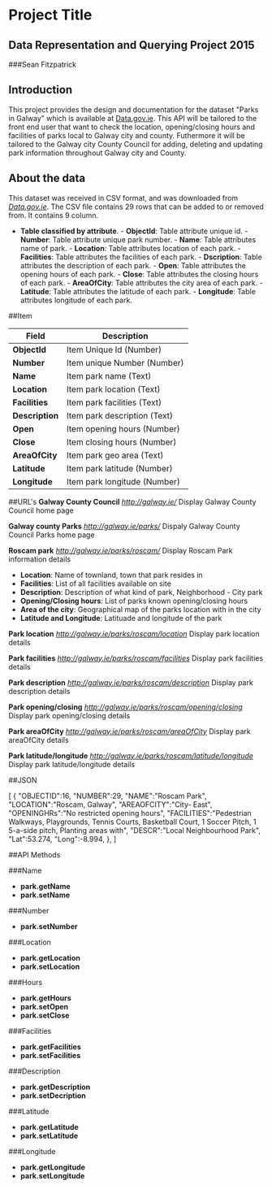 # Project Title
## Data Representation and Querying Project 2015
###Sean Fitzpatrick

## Introduction
This project provides the design and documentation for the dataset "Parks in Galway" which is available at [Data.gov.ie](http://data.gov.ie). This API will be tailored to the front end user that want to check the location, opening/closing hours and facilities of parks local to Galway city and county. Futhermore it will be tailored to the Galway city County Council for adding, deleting and updating park information throughout Galway city and County.

## About the data
This dataset was received in CSV format, and was downloaded from [*Data.gov.ie*](https://data.gov.ie/dataset/parks-in-galway-city).
The CSV file contains 29 rows that can be added to or removed from. It contains 9 column.
   - **Table classified by attribute**.
    - **ObjectId**: Table attribute unique id.
    - **Number**: Table attribute unique park number.
    - **Name**: Table attributes name of park.
    - **Location**: Table attributes location of each park.
    - **Facilities**: Table attributes the facilities of each park.
    - **Dscription**: Table attributes the description of each park.
    - **Open**: Table attributes the opening hours of each park.
    - **Close**: Table attributes the closing hours of each park.
    - **AreaOfCity**: Table attributes the city area of each park.
    - **Latitude**: Table attributes the latitude of each park.
    - **Longitude**: Table attributes longitude of each park.
    

##Item

Field | Description
------|------------
**ObjectId** | Item Unique Id (Number)
**Number** | Item unique Number (Number)
**Name** | Item park name (Text)
**Location** | Item park location (Text)
**Facilities** | Item park facilities (Text)
**Description** | Item park description (Text)
**Open** | Item opening hours (Number)
**Close** | Item closing hours (Number)
**AreaOfCity** | Item park geo area (Text)
**Latitude** | Item park latitude (Number)
**Longitude** | Item park longitude (Number)

##URL's
**Galway County Council**
*http://galway.ie/*
Display Galway County Council home page


**Galway county Parks**
*http://galway.ie/parks/*
Dispaly Galway County Council Parks home page


**Roscam park**
*http://galway.ie/parks/roscam/*
Display Roscam Park information details

- **Location**: Name of townland, town that park resides in
- **Facilities**: List of all facilities available on site
- **Description**: Description of what kind of park, Neighborhood - City park
- **Opening/Closing hours**: List of parks known opening/closing hours
- **Area of the city**: Geographical map of the parks location with in the city
- **Latitude and Longitude**: Latituade and longitude of the park


**Park location**
*http://galway.ie/parks/roscam/location*
Display park location details

**Park facilities**
*http://galway.ie/parks/roscam/facilities*
Display park facilities details

**Park description**
*http://galway.ie/parks/roscam/description*
Display park description details

**Park opening/closing**
*http://galway.ie/parks/roscam/opening/closing*
Display park opening/closing details

**Park areaOfCity**
*http://galway.ie/parks/roscam/areaOfCity*
Display park areaOfCity details

**Park latitude/longitude**
*http://galway.ie/parks/roscam/latitude/longitude*
Display park latitude/longitude details


##JSON

[
  {
    "OBJECTID":16,
    "NUMBER":29,
    "NAME":"Roscam Park",
    "LOCATION":"Roscam, Galway",
    "AREAOFCITY":"City- East",
    "OPENINGHRs":"No restricted opening hours",
    "FACILITIES":"Pedestrian Walkways, Playgrounds, Tennis Courts, Basketball Court, 1 Soccer Pitch, 1 5-a-side pitch, Planting areas with",
    "DESCR":"Local Neighbourhood Park",
    "Lat":53.274,
    "Long":-8.994,
  },
]

##API Methods

###Name

- **park.getName**
- **park.setName**
    
###Number

- **park.setNumber**
    
###Location

- **park.getLocation**
- **park.setLocation**
    
###Hours

- **park.getHours**
- **park.setOpen**
- **park.setClose**
    
###Facilities

- **park.getFacilities**
- **park.setFacilities**
    
###Description

- **park.getDescription**
- **park.setDecription**
    
###Latitude

- **park.getLatitude**
- **park.setLatitude**
    
###Longitude

- **park.getLongitude**
- **park.setLongitude**
  
